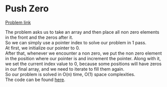 # Push Zero

[Problem link](https://github.com/dscnsec/DSC-NSEC-Algorithms/blob/master/1.%20Array/push_zero/push_zero.md)<br>

The problem asks us to take an array and then place all non zero elements in the front and the zeros after it.<br>
So we can simply use a pointer index to solve our problem in 1 pass.<br>
At first, we initialize our pointer to 0.<br>
After that, whenever we encounter a non zero, we put the non zero element in the position where our pointer is and increment the pointer. Along with it, we set the current index value 
to 0, because some positions will have zeros in our final array, and we need to iterate to fill them again.<br>
So our problem is solved in O(n) time, O(1) space complexities.<br>
The code can be found [here](https://github.com/dscnsec/DSC-NSEC-Algorithms/blob/master/1.%20Array/push_zero/PushZeroMerlin.cpp).
